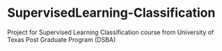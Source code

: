 # SupervisedLearning-Classification
Project for Supervised Learning Classification course from University of Texas Post Graduate Program (DSBA)
